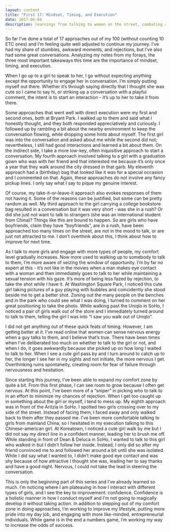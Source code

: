 ```yaml
---
layout: content
title: "First 17: Mindset, Timing, and Execution"
date: 2017-06-04
description: learnings from talking to women on the street, combating approach anxiety, developing confidence
---
```


So far I’ve done a total of 17 approaches out of my 100 (without counting 10 ETC ones) and I’m feeling quite well adjusted to continue my journey. I’ve had my share of stumbles, awkward moments, and rejections, but I’ve also had some great conversations. Analyzing my notes from my forays, the three most important takeaways this time are the importance of mindset, timing, and execution.
 
When I go up to a girl to speak to her, I go without expecting anything except the opportunity to engage her in conversation. I’m simply putting myself out there. Whether it’s through saying directly that I thought she was cute so I came to say hi, or striking up a conversation with a playful comment, the intent is to start an interaction - it’s up to her to take it from there. 
 
Some approaches that went well with direct execution were my first and second ones, both at Bryant Park. I walked up to them and said what I honestly thought, and they both responded appreciatively and curiously. I followed up by rambling a bit about the nearby environment to keep the conversation flowing, while dropping some hints about myself. The first girl was into the conversation and asked about me while the second did not; nevertheless, I still had good interactions and learned a bit about them. On the indirect side, I take a more low-key, often inquisitive approach to start a conversation. My fourth approach involved talking to a girl with a graduation gown who was with her friend and that interested me because it’s only once a year that they walk around the city dressed in that garb. My eleventh approach had a (birthday) bag that looked like it was for a special occasion and I commented on that. Again, these approaches do not involve any fancy pickup lines. I only say what I say to pique my genuine interest.
 
Of course, my take-it-or-leave-it approach also evokes responses of them not having it. Some of the reasons can be justified, but some can be pretty random as well. My third approach to the girl carrying a college bookstore bag resulted in a conversation but it was very short - was she in a rush? Or did she just not want to talk to strangers (she was an international student from China)? Things like this are bound to happen. So are girls who have boyfriends, claim they have “boyfriends”, are in a rush, have been approached too many times on the street, are not in the mood to talk, or are just not attracted to me. I don’t overthink about this, I think about how to improve for next time.
 
As I talk to more girls and engage with more types of people, my comfort level gradually increases. Now more used to walking up to somebody to talk to them, I’m more aware of seizing the window of opportunity. I’m by far no expert at this - it’s not like in the movies when a man makes eye contact with a woman and then immediately goes to talk to her while maintaining a sexual tension with his gaze. It’s more of being less fazed by rejection, to take the shot while I have it. At Washington Square Park, I noticed this cute girl taking pictures of a guy playing with bubbles and coincidently she stood beside me to get a better shot. Zoning out the many people on the benches and in the park who could see what I was doing, I turned to comment on her great positioning to take the photo. While walking past the Uniqlo in SoHo, I noticed a pair of girls walk out of the store and I immediately turned around to talk to them, telling the girl I was into “I saw you walk out of Uniqlo”. 
 
I did not get anything out of these quick feats of timing. However, I am getting better at it. I’ve read online that women can sense nervous energy when a guy talks to them, and I believe that’s true. There have been times when I’ve deliberated too much on whether to talk to the girl or not, and when I do, it goes awkwardly because she picked up on how long I waited to talk to her. When I see a cute girl pass by and I turn around to catch up to her, the longer I see her in my sights and not initiate, the more nervous I get. Overthinking ruins spontaneity, creating room for fear of failure through nervousness and hesitation.
 
Since starting this journey, I’ve been able to expand my comfort zone by quite a bit. From this first phase, I can see room to grow because I often get nervous. At this point, I’ve been more of a “sniper” in picking who to talk to in an effort to minimize my chances of rejection. When I get too caught up in something about the girl or myself, I tend to mess up. My eighth approach was in front of the Aritzia in SoHo. I spotted two girls crossing over to my side of the street. Instead of facing them, I faced away and only walked back to them after they passed me. I’ve been more comfortable talking to girls from mainland China, so I hesitated in my execution talking to this Chinese-american girl. At Koreatown, I noticed a cute girl walk by me but I did not say my direct line in a confident manner, leading her to brush me off. While standing in front of Dean & Deluca in SoHo, I wanted to talk to this girl who walked in but I didn’t follow her inside. Instead, I only did so after my friend convinced me to and followed her around a bit until she was isolated. While I did say what I wanted to, I didn’t make good eye contact and was shy because of how attractive I thought she was, leading her to say thanks and have a good night. Nervous, I could not take the lead in steering the conversation. 
 
This is only the beginning part of this series and I’ve already learned so much. I’m noticing where I am plateauing in how I interact with different types of girls, and I see the key to improvement: confidence. Confidence is a holistic manner in how I conduct myself and I’m not going to magically develop it without taking action. In addition to stepping out of my comfort zone in doing approaches, I’m working to improve my lifestyle, putting more pride into my day job, and engaging with more like-minded, entrepreneurial individuals. While game is in the end a numbers game, I’m working my way to increase the odds of success.
 
 
 
